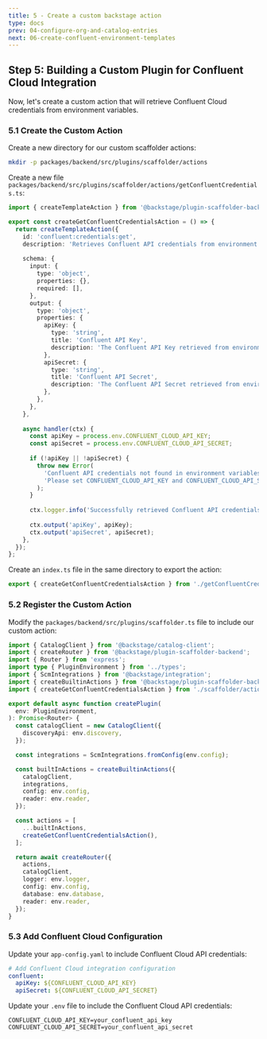 ```yaml
---
title: 5 - Create a custom backstage action
type: docs
prev: 04-configure-org-and-catalog-entries
next: 06-create-confluent-environment-templates
---
```


## Step 5: Building a Custom Plugin for Confluent Cloud Integration

Now, let's create a custom action that will retrieve Confluent Cloud credentials from environment variables.

### 5.1 Create the Custom Action

Create a new directory for our custom scaffolder actions:

```bash
mkdir -p packages/backend/src/plugins/scaffolder/actions
```

Create a new file `packages/backend/src/plugins/scaffolder/actions/getConfluentCredentials.ts`:

```typescript
import { createTemplateAction } from '@backstage/plugin-scaffolder-backend';

export const createGetConfluentCredentialsAction = () => {
  return createTemplateAction({
    id: 'confluent:credentials:get',
    description: 'Retrieves Confluent API credentials from environment variables',
    
    schema: {
      input: {
        type: 'object',
        properties: {},
        required: [],
      },
      output: {
        type: 'object',
        properties: {
          apiKey: {
            type: 'string',
            title: 'Confluent API Key',
            description: 'The Confluent API Key retrieved from environment variables',
          },
          apiSecret: {
            type: 'string',
            title: 'Confluent API Secret',
            description: 'The Confluent API Secret retrieved from environment variables',
          },
        },
      },
    },
    
    async handler(ctx) {
      const apiKey = process.env.CONFLUENT_CLOUD_API_KEY;
      const apiSecret = process.env.CONFLUENT_CLOUD_API_SECRET;
      
      if (!apiKey || !apiSecret) {
        throw new Error(
          'Confluent API credentials not found in environment variables. ' +
          'Please set CONFLUENT_CLOUD_API_KEY and CONFLUENT_CLOUD_API_SECRET.'
        );
      }
      
      ctx.logger.info('Successfully retrieved Confluent API credentials from environment variables');
      
      ctx.output('apiKey', apiKey);
      ctx.output('apiSecret', apiSecret);
    },
  });
};
```

Create an `index.ts` file in the same directory to export the action:

```typescript
export { createGetConfluentCredentialsAction } from './getConfluentCredentials';
```

### 5.2 Register the Custom Action

Modify the `packages/backend/src/plugins/scaffolder.ts` file to include our custom action:

```typescript
import { CatalogClient } from '@backstage/catalog-client';
import { createRouter } from '@backstage/plugin-scaffolder-backend';
import { Router } from 'express';
import type { PluginEnvironment } from '../types';
import { ScmIntegrations } from '@backstage/integration';
import { createBuiltinActions } from '@backstage/plugin-scaffolder-backend';
import { createGetConfluentCredentialsAction } from './scaffolder/actions';

export default async function createPlugin(
  env: PluginEnvironment,
): Promise<Router> {
  const catalogClient = new CatalogClient({
    discoveryApi: env.discovery,
  });

  const integrations = ScmIntegrations.fromConfig(env.config);

  const builtInActions = createBuiltinActions({
    catalogClient,
    integrations,
    config: env.config,
    reader: env.reader,
  });

  const actions = [
    ...builtInActions,
    createGetConfluentCredentialsAction(),
  ];

  return await createRouter({
    actions,
    catalogClient,
    logger: env.logger,
    config: env.config,
    database: env.database,
    reader: env.reader,
  });
}
```

### 5.3 Add Confluent Cloud Configuration

Update your `app-config.yaml` to include Confluent Cloud API credentials:

```yaml
# Add Confluent Cloud integration configuration
confluent:
  apiKey: ${CONFLUENT_CLOUD_API_KEY}
  apiSecret: ${CONFLUENT_CLOUD_API_SECRET}
```

Update your `.env` file to include the Confluent Cloud API credentials:

```
CONFLUENT_CLOUD_API_KEY=your_confluent_api_key
CONFLUENT_CLOUD_API_SECRET=your_confluent_api_secret
```

